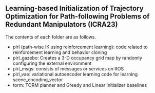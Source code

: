 ## Learning-based Initialization of Trajectory Optimization for Path-following Problems of Redundant Manipulators (ICRA23)
The contents of each folder are as follows.
- pirl (path-wise IK using reinforcement learning): code related to reinforcement learning and behavior cloning
- pirl_gazebo: Creates a 3-D occupancy grid map by randomly configuring the external environment
- pirl_msgs: consists of messages or services on ROS
- pirl_vae: variational autoencoder learning code for learning scene_encoding_vector
- torm: TORM planner and Greedy and Linear initializer baselines























